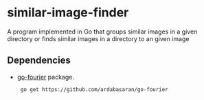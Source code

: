 # similar-image-finder
A program implemented in Go that groups similar images in a given directory or finds similar images in a directory to an given image

## Dependencies
* [go-fourier](https://github.com/ardabasaran/go-fourier) package.

    ``` go get https://github.com/ardabasaran/go-fourier```
